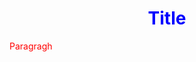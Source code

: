<!DOCTYPE html>
<html>
<head>
<meta charset="utf-8"> 
<title>My first page</title>
<style>
h1 {text-align:center; color:blue;}
p {color:red;}
</style>
</head>
<body>
<h1>Title</h1>
<p>Paragragh</p>
</body>
</html>